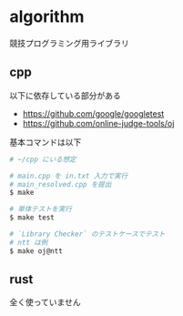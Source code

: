 # algorithm

競技プログラミング用ライブラリ

## cpp

以下に依存している部分がある

- https://github.com/google/googletest
- https://github.com/online-judge-tools/oj

基本コマンドは以下

```bash
# ~/cpp にいる想定

# main.cpp を in.txt 入力で実行
# main_resolved.cpp を提出
$ make

# 単体テストを実行
$ make test

# `Library Checker` のテストケースでテスト
# ntt は例
$ make oj@ntt
```

## rust

全く使っていません
